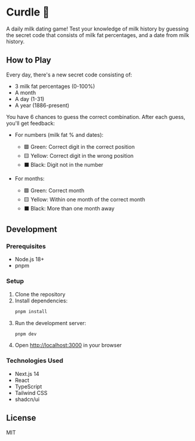 # Curdle 🥛

A daily milk dating game! Test your knowledge of milk history by guessing the secret code that consists of milk fat percentages, and a date from milk history.

## How to Play

Every day, there's a new secret code consisting of:
- 3 milk fat percentages (0-100%)
- A month
- A day (1-31)
- A year (1886-present)

You have 6 chances to guess the correct combination. After each guess, you'll get feedback:

- For numbers (milk fat % and dates):
  - 🟩 Green: Correct digit in the correct position
  - 🟨 Yellow: Correct digit in the wrong position
  - ⬛ Black: Digit not in the number

- For months:
  - 🟩 Green: Correct month
  - 🟨 Yellow: Within one month of the correct month
  - ⬛ Black: More than one month away

## Development

### Prerequisites
- Node.js 18+
- pnpm

### Setup
1. Clone the repository
2. Install dependencies:
   ```bash
   pnpm install
   ```
3. Run the development server:
   ```bash
   pnpm dev
   ```
4. Open [http://localhost:3000](http://localhost:3000) in your browser

### Technologies Used
- Next.js 14
- React
- TypeScript
- Tailwind CSS
- shadcn/ui

## License
MIT
